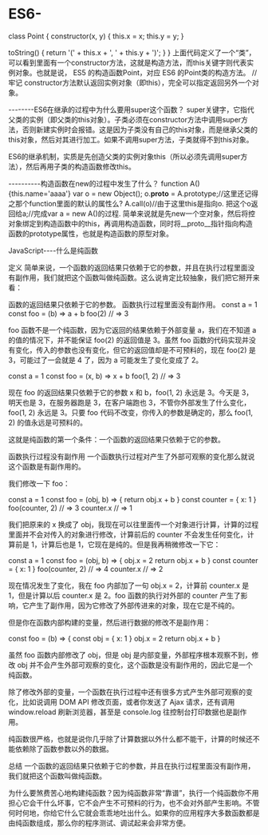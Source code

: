 # ES6-
class Point {
  constructor(x, y) {
    this.x = x;
    this.y = y;
  }

  toString() {
    return '(' + this.x + ', ' + this.y + ')';
  }
}
上面代码定义了一个“类”，可以看到里面有一个constructor方法，这就是构造方法，而this关键字则代表实例对象。也就是说，
ES5 的构造函数Point，对应 ES6 的Point类的构造方法。
//牢记
constructor方法默认返回实例对象（即this），完全可以指定返回另外一个对象。

--------ES6在继承的过程中为什么要用super这个函数？
super关键字，它指代父类的实例（即父类的this对象）。子类必须在constructor方法中调用super方法，否则新建实例时会报错。这是因为子类没有自己的this对象，而是继承父类的this对象，然后对其进行加工。如果不调用super方法，子类就得不到this对象。

ES6的继承机制，实质是先创造父类的实例对象this（所以必须先调用super方法），然后再用子类的构造函数修改this。

----------构造函数在new的过程中发生了什么？
function A(){this.name='aaaa'}
var o = new Object();
o.__proto__ = A.prototype;//这里还记得之那个function里面的默认的属性么?
A.call(o)//由于这里this是指向o.
把这个o返回给a;//完成var a = new A()的过程.
简单来说就是先new一个空对象，然后将控对象绑定到构造函数中的this，再调用构造函数，同时将__proto__指针指向构造函数的prototype属性，也就是构造函数的原型对象。


JavaScript----什么是纯函数

定义
简单来说，一个函数的返回结果只依赖于它的参数，并且在执行过程里面没有副作用，我们就把这个函数叫做纯函数。这么说肯定比较抽象，我们把它掰开来看：

函数的返回结果只依赖于它的参数。
函数执行过程里面没有副作用。
const a = 1
const foo = (b) => a + b
foo(2) // => 3

foo 函数不是一个纯函数，因为它返回的结果依赖于外部变量 a，我们在不知道 a 的值的情况下，并不能保证 foo(2) 的返回值是 3。虽然 foo 函数的代码实现并没有变化，传入的参数也没有变化，但它的返回值却是不可预料的，现在 foo(2) 是 3，可能过了一会就是 4 了，因为 a 可能发生了变化变成了 2。

const a = 1
const foo = (x, b) => x + b
foo(1, 2) // => 3

现在 foo 的返回结果只依赖于它的参数 x 和 b，foo(1, 2) 永远是 3。今天是 3，明天也是 3，在服务器跑是 3，在客户端跑也 3，不管你外部发生了什么变化，foo(1, 2) 永远是 3。只要 foo 代码不改变，你传入的参数是确定的，那么 foo(1, 2) 的值永远是可预料的。

这就是纯函数的第一个条件：一个函数的返回结果只依赖于它的参数。

函数执行过程没有副作用 
一个函数执行过程对产生了外部可观察的变化那么就说这个函数是有副作用的。

我们修改一下 foo：

const a = 1
const foo = (obj, b) => {
  return obj.x + b
}
const counter = { x: 1 }
foo(counter, 2) // => 3
counter.x // => 1

我们把原来的 x 换成了 obj，我现在可以往里面传一个对象进行计算，计算的过程里面并不会对传入的对象进行修改，计算前后的 counter 不会发生任何变化，计算前是 1，计算后也是 1，它现在是纯的。但是我再稍微修改一下它：

const a = 1
const foo = (obj, b) => {
  obj.x = 2
  return obj.x + b
}
const counter = { x: 1 }
foo(counter, 2) // => 4
counter.x // => 2

现在情况发生了变化，我在 foo 内部加了一句 obj.x = 2，计算前 counter.x 是 1，但是计算以后 counter.x 是 2。foo 函数的执行对外部的 counter 产生了影响，它产生了副作用，因为它修改了外部传进来的对象，现在它是不纯的。

但是你在函数内部构建的变量，然后进行数据的修改不是副作用：

const foo = (b) => {
  const obj = { x: 1 }
  obj.x = 2
  return obj.x + b
}

虽然 foo 函数内部修改了 obj，但是 obj 是内部变量，外部程序根本观察不到，修改 obj 并不会产生外部可观察的变化，这个函数是没有副作用的，因此它是一个纯函数。

除了修改外部的变量，一个函数在执行过程中还有很多方式产生外部可观察的变化，比如说调用 DOM API 修改页面，或者你发送了 Ajax 请求，还有调用 window.reload 刷新浏览器，甚至是 console.log 往控制台打印数据也是副作用。

纯函数很严格，也就是说你几乎除了计算数据以外什么都不能干，计算的时候还不能依赖除了函数参数以外的数据。

总结
一个函数的返回结果只依赖于它的参数，并且在执行过程里面没有副作用，我们就把这个函数叫做纯函数。

为什么要煞费苦心地构建纯函数？因为纯函数非常“靠谱”，执行一个纯函数你不用担心它会干什么坏事，它不会产生不可预料的行为，也不会对外部产生影响。不管何时何地，你给它什么它就会乖乖地吐出什么。如果你的应用程序大多数函数都是由纯函数组成，那么你的程序测试、调试起来会非常方便。

